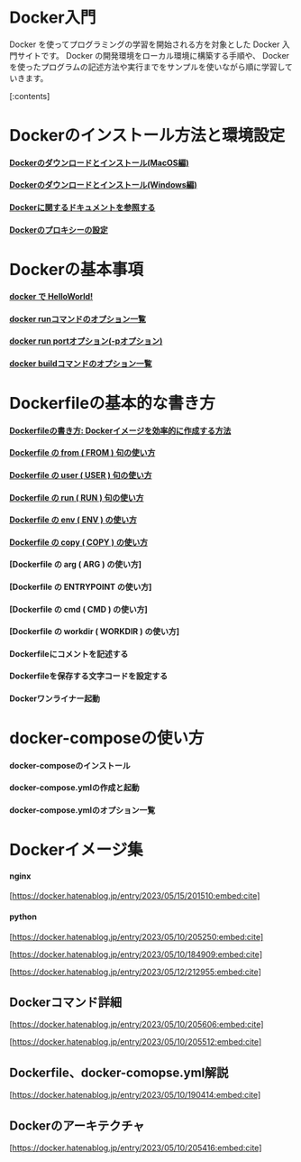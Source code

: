 ﻿


# Docker入門

Docker を使ってプログラミングの学習を開始される方を対象とした Docker 入門サイトです。 Docker の開発環境をローカル環境に構築する手順や、 Docker を使ったプログラムの記述方法や実行までをサンプルを使いながら順に学習していきます。

[:contents]




# Dockerのインストール方法と環境設定

#### [Dockerのダウンロードとインストール(MacOS編)](https://minegishirei.hatenablog.com/entry/2023/09/03/143528)

#### [Dockerのダウンロードとインストール(Windows編)](https://minegishirei.hatenablog.com/entry/2023/09/04/115946)

#### [Dockerに関するドキュメントを参照する](https://minegishirei.hatenablog.com/entry/2023/09/03/184308)

#### [Dockerのプロキシーの設定](https://minegishirei.hatenablog.com/entry/2023/09/05/120827)




# Dockerの基本事項

#### [docker で HelloWorld!](https://minegishirei.hatenablog.com/entry/2023/09/06/100027)

#### [docker runコマンドのオプション一覧](https://minegishirei.hatenablog.com/entry/2023/05/09/095603)

#### [docker run portオプション(-pオプション)](https://minegishirei.hatenablog.com/entry/2023/09/07/120532)

#### [docker buildコマンドのオプション一覧](https://minegishirei.hatenablog.com/entry/2023/05/09/200108)


# Dockerfileの基本的な書き方

#### [Dockerfileの書き方: Dockerイメージを効率的に作成する方法](https://minegishirei.hatenablog.com/entry/2023/09/11/102313)

#### [Dockerfile の from ( FROM ) 句の使い方](https://minegishirei.hatenablog.com/entry/2023/09/12/111814)

#### [Dockerfile の user ( USER ) 句の使い方](https://minegishirei.hatenablog.com/entry/2023/09/12/113541)

#### [Dockerfile の run ( RUN ) 句の使い方](https://minegishirei.hatenablog.com/entry/2023/09/14/102912)

#### [Dockerfile の env ( ENV ) の使い方](https://minegishirei.hatenablog.com/entry/2023/09/14/140239)


#### [Dockerfile の copy ( COPY ) の使い方](https://minegishirei.hatenablog.com/entry/2023/09/14/152703)

#### [Dockerfile の arg ( ARG ) の使い方]

#### [Dockerfile の ENTRYPOINT の使い方]

#### [Dockerfile の cmd ( CMD ) の使い方]

#### [Dockerfile の workdir ( WORKDIR ) の使い方]




#### Dockerfileにコメントを記述する

#### Dockerfileを保存する文字コードを設定する

#### Dockerワンライナー起動





# docker-composeの使い方

#### docker-composeのインストール

#### docker-compose.ymlの作成と起動

#### docker-compose.ymlのオプション一覧






# Dockerイメージ集

#### nginx

[https://docker.hatenablog.jp/entry/2023/05/15/201510:embed:cite]



#### python


[https://docker.hatenablog.jp/entry/2023/05/10/205250:embed:cite]



[https://docker.hatenablog.jp/entry/2023/05/10/184909:embed:cite]



[https://docker.hatenablog.jp/entry/2023/05/12/212955:embed:cite]








## Dockerコマンド詳細


[https://docker.hatenablog.jp/entry/2023/05/10/205606:embed:cite]



[https://docker.hatenablog.jp/entry/2023/05/10/205512:embed:cite]


## Dockerfile、docker-comopse.yml解説



[https://docker.hatenablog.jp/entry/2023/05/10/190414:embed:cite]




## Dockerのアーキテクチャ


[https://docker.hatenablog.jp/entry/2023/05/10/205416:embed:cite]

